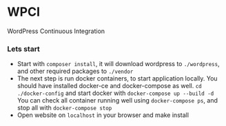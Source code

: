 # WPCI

WordPress Continuous Integration

### Lets start
* Start with `composer install`, it will download wordpress to `./wordpress`, and other required packages to `./vendor`
* The next step is run docker containers, to start application locally. You should have installed docker-ce and docker-compose as well. 
`cd ./docker-config` and start docker with `docker-compose up --build -d` 
You can check all container running well using `docker-compose ps`, 
and stop all with `docker-compose stop`
* Open website on `localhost` in your browser and make install